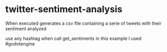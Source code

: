 # twitter-sentiment-analysis

When executed generates a csv file containing a serie of tweets with their sentiment analyzed

use any hashtag when call get_sentiments
in this example I used #godotengine
